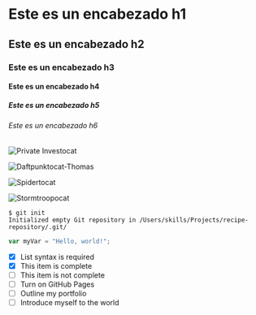 # Este es un encabezado h1
## Este es un encabezado h2
### Este es un encabezado h3
#### Este es un encabezado h4
##### Este es un encabezado h5
###### Este es un encabezado h6


![Private Investocat](https://octodex.github.com/images/privateinvestocat.jpg)

![Daftpunktocat-Thomas](https://octodex.github.com/images/daftpunktocat-thomas.gif)

![Spidertocat](https://octodex.github.com/images/spidertocat.png)

![Stormtroopocat](https://octodex.github.com/images/stormtroopocat.png)


```
$ git init
Initialized empty Git repository in /Users/skills/Projects/recipe-repository/.git/
```

``` javascript
var myVar = "Hello, world!";
```

- [x] List syntax is required
- [x] This item is complete
- [ ] This item is not complete
- [ ] Turn on GitHub Pages
- [ ] Outline my portfolio
- [ ] Introduce myself to the world
